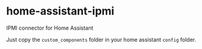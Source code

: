 # home-assistant-ipmi
IPMI connector for Home Assistant

Just copy the `custom_components` folder in your home assistant `config` folder.
